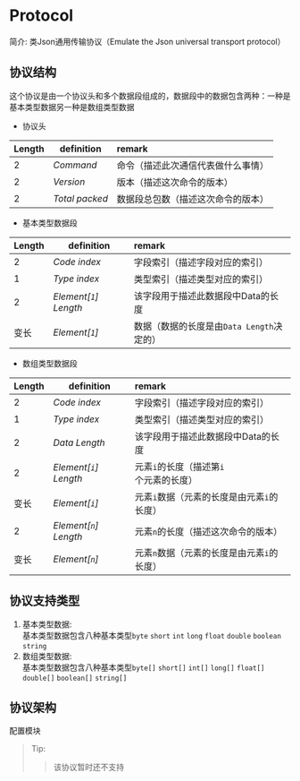 # Protocol
简介: 类Json通用传输协议（Emulate the Json universal transport protocol）

## 协议结构
这个协议是由一个协议头和多个数据段组成的，数据段中的数据包含两种：一种是基本类型数据另一种是数组类型数据


- 协议头 

|Length|definition|remark|
|----|-----|:-----|
|2|_Command_|命令（描述此次通信代表做什么事情）|
|2|_Version_|版本（描述这次命令的版本）|
|2|_Total packed_|数据段总包数（描述这次命令的版本）|

- 基本类型数据段 

|Length|definition|remark|
|----|-----|:-----|
|2|_Code index_|字段索引（描述字段对应的索引）|
|1|_Type index_|类型索引（描述类型对应的索引）|
|2|_Element[`1`] Length_|该字段用于描述此数据段中Data的长度|
|变长|_Element[`1`]_|数据（数据的长度是由`Data Length`决定的）| 

- 数组类型数据段  

|Length|definition|remark|
|----|-----|:-----|
|2|_Code index_|字段索引（描述字段对应的索引）|
|1|_Type index_|类型索引（描述类型对应的索引）|
|2|_Data Length_|该字段用于描述此数据段中Data的长度|
|2|_Element[`i`] Length_|元素`i`的长度（描述第`i`个元素的长度）| 
|变长|_Element[`i`]_|元素`i`数据（元素的长度是由元素`i`的长度）| 
|2|_Element[`n`] Length_|元素`n`的长度（描述这次命令的版本）| 
|变长|_Element[`n`]_|元素`n`数据（元素的长度是由元素`i`的长度）| 

## 协议支持类型

1. 基本类型数据:  
基本类型数据包含八种基本类型`byte` `short` `int` `long` `float` `double` `boolean` `string`
2. 数组类型数据:  
基本类型数据包含八种基本类型`byte[]` `short[]` `int[]` `long[]` `float[]` `double[]` `boolean[]` `string[]`

## 协议架构

配置模块
> Tip:
>> 该协议暂时还不支持

